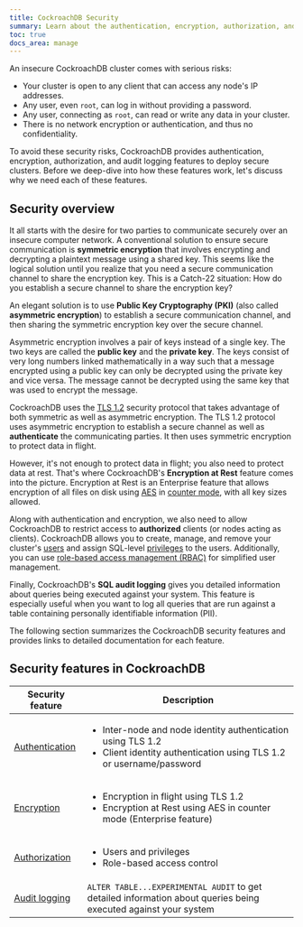 ```yaml
---
title: CockroachDB Security
summary: Learn about the authentication, encryption, authorization, and audit log features for secure CockroachDB clusters.
toc: true
docs_area: manage
---
```


An insecure CockroachDB cluster comes with serious risks:

- Your cluster is open to any client that can access any node's IP addresses.
- Any user, even `root`, can log in without providing a password.
- Any user, connecting as `root`, can read or write any data in your cluster.
- There is no network encryption or authentication, and thus no confidentiality.

To avoid these security risks, CockroachDB provides authentication, encryption, authorization, and audit logging features to deploy secure clusters. Before we deep-dive into how these features work, let's discuss why we need each of these features.

## Security overview

It all starts with the desire for two parties to communicate securely over an insecure computer network. A conventional solution to ensure secure communication is **symmetric encryption** that involves encrypting and decrypting a plaintext message using a shared key. This seems like the logical solution until you realize that you need a secure communication channel to share the encryption key. This is a Catch-22 situation: How do you establish a secure channel to share the encryption key?

An elegant solution is to use **Public Key Cryptography (PKI)** (also called **asymmetric encryption**) to establish a secure communication channel, and then sharing the symmetric encryption key over the secure channel.

Asymmetric encryption involves a pair of keys instead of a single key. The two keys are called the **public key** and the **private key**. The keys consist of very long numbers linked mathematically in a way such that a message encrypted using a public key can only be decrypted using the private key and vice versa. The message cannot be decrypted using the same key that was used to encrypt the message.

CockroachDB uses the [TLS 1.2](https://en.wikipedia.org/wiki/Transport_Layer_Security) security protocol that takes advantage of both symmetric as well as asymmetric encryption. The TLS 1.2 protocol uses asymmetric encryption to establish a secure channel as well as **authenticate** the communicating parties. It then uses symmetric encryption to protect data in flight.

However, it's not enough to protect data in flight; you also need to protect data at rest. That's where CockroachDB's **Encryption at Rest** feature comes into the picture. Encryption at Rest is an Enterprise feature that allows encryption of all files on disk using [AES](https://en.wikipedia.org/wiki/Advanced_Encryption_Standard) in [counter mode](https://en.wikipedia.org/wiki/Block_cipher_mode_of_operation#Counter_(CTR)), with all key
sizes allowed.

Along with authentication and encryption, we also need to allow CockroachDB to restrict access to **authorized** clients (or nodes acting as clients). CockroachDB allows you to create, manage, and remove your cluster's [users](authorization.html#create-and-manage-users) and assign SQL-level [privileges](authorization.html#assign-privileges) to the users. Additionally, you can use [role-based access management (RBAC)](authorization.html#create-and-manage-roles) for simplified user management.

Finally, CockroachDB's **SQL audit logging** gives you detailed information about queries being executed against your system. This feature is especially useful when you want to log all queries that are run against a table containing personally identifiable information (PII).

The following section summarizes the CockroachDB security features and provides links to detailed documentation for each feature.

## Security features in CockroachDB

Security feature | Description
-------------|------------
[Authentication](authentication.html) | <ul><li>Inter-node and node identity authentication using TLS 1.2</li><li>Client identity authentication using TLS 1.2 or username/password</li></ul>
[Encryption](encryption.html) | <ul><li>Encryption in flight using TLS 1.2</li><li> Encryption at Rest using AES in counter mode (Enterprise feature)</li></ul>
[Authorization](authorization.html) | <ul><li>Users and privileges</li><li> Role-based access control</li></ul>
[Audit logging](sql-audit-logging.html) | `ALTER TABLE...EXPERIMENTAL AUDIT` to get detailed information about queries being executed against your system
